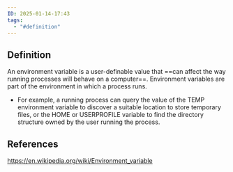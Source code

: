 ```yaml
---
ID: 2025-01-14-17:43
tags:
  - "#definition"
---
```

## Definition

An environment variable is a user-definable value that ==can affect the way running processes will behave on a computer==. Environment variables are part of the environment in which a process runs.
- For example, a running process can query the value of the TEMP environment variable to discover a suitable location to store temporary files, or the HOME or USERPROFILE variable to find the directory structure owned by the user running the process.

## References
https://en.wikipedia.org/wiki/Environment_variable